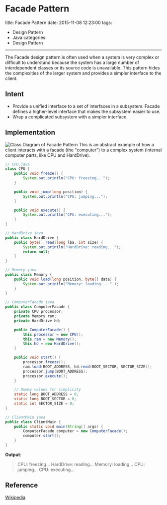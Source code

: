 # Facade Pattern
title:  Facade Pattern
date: 2015-11-08 12:23:00
tags:
- Design Pattern
- Java
categories:
- Design Pattern

---

The Facade design pattern is often used when a system is very complex or difficult to understand because the system has a large number of interdependent classes or its source code is unavailable. This pattern hides the complexities of the larger system and provides a simpler interface to the client.
<!--more-->

## Intent
- Provide a unified interface to a set of interfaces in a subsystem. Facade defines a higher-level interface that makes the subsystem easier to use.
- Wrap a complicated subsystem with a simpler interface.

## Implementation
![Class Diagram of Facade Pattern](http://i.imgur.com/ZKvtLSY.png)
This is an abstract example of how a client interacts with a facade (the "computer") to a complex system (internal computer parts, like CPU and HardDrive).
``` java
// CPU.java
class CPU {
    public void freeze() {
        System.out.println("CPU: freezing...");
    }

    public void jump(long position) {
        System.out.println("CPU: jumping...");
    }

    public void execute() {
        System.out.println("CPU: executing...");
    }
}
```
``` java
// HardDrive.java
public class HardDrive {
    public byte[] read(long lba, int size) {
        System.out.println("HardDrive: reading...");
        return null;
    }
}
```
``` java
// Memory.java
public class Memory {
    public void load(long position, byte[] data) {
        System.out.println("Memory: loading... " );
    }
}
```
``` java
// ComputerFacade.java
public class ComputerFacade {
    private CPU processor;
    private Memory ram;
    private HardDrive hd;

    public ComputerFacade() {
        this.processor = new CPU();
        this.ram = new Memory();
        this.hd = new HardDrive();
    }

    public void start() {
        processor.freeze();
        ram.load(BOOT_ADDRESS, hd.read(BOOT_SECTOR, SECTOR_SIZE));
        processor.jump(BOOT_ADDRESS);
        processor.execute();
    }

    // Dummy values for simplicity
    static long BOOT_ADDRESS = 0;
    static long BOOT_SECTOR = 0;
    static int SECTOR_SIZE = 0;
}
```
``` java
// ClientMain.java
public class ClientMain {
    public static void main(String[] args) {
        ComputerFacade computer = new ComputerFacade();
        computer.start();
    }
}
```
**Output**:
> CPU: freezing...
HardDrive: reading...
Memory: loading...
CPU: jumping...
CPU: executing...

## Reference
[Wikipedia](https://en.wikipedia.org/wiki/Facade_pattern)
